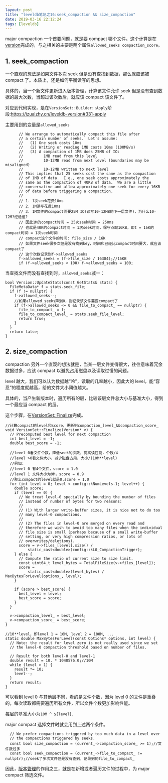 ```yaml
---
layout: post
title: "leveldb笔记之16:seek_compaction && size_compaction"
date: 2019-03-16 22:12:24
tags: [leveldb]
---
```


major compaction 一个首要问题，就是要 compact 哪个文件。这个计算是在[version](https://izualzhy.cn/leveldb-version#331-apply)完成的，与之相关的主要是两个属性`allowed_seeks compaction_score`。

## 1. seek_compaction

一个直观的想法是如果文件多次 seek 但是没有查找到数据，那么就应该被 compact 了。本质上，还是如何平衡读写的思想。

具体的，当一个新文件更新进入版本管理，计算该文件允许 seek 但是没有查到数据的最大次数，当超过该次数后，就应该 compact 该文件了。

对应到代码实现，是在`VersionSet::Builder::Apply`阶段:<https://izualzhy.cn/leveldb-version#331-apply>

主要用到的变量是`allowed_seeks`

```
      // We arrange to automatically compact this file after
      // a certain number of seeks.  Let's assume:
      //   (1) One seek costs 10ms
      //   (2) Writing or reading 1MB costs 10ms (100MB/s)
      //   (3) A compaction of 1MB does 25MB of IO:
      //         1MB read from this level
      //         10-12MB read from next level (boundaries may be misaligned)
      //         10-12MB written to next level
      // This implies that 25 seeks cost the same as the compaction
      // of 1MB of data.  I.e., one seek costs approximately the
      // same as the compaction of 40KB of data.  We are a little
      // conservative and allow approximately one seek for every 16KB
      // of data before triggering a compaction.
      //
      // 1. 1次seek花费10ms
      // 2. 1M读写花费10ms
      // 3. 1M文件的compact需要25M IO(读写10-12MB的下一层文件)，为什么10-12M?经验值?
      // 因此1M的compact时间 = 25次seek时间 = 250ms
      // 也就是40K的compact时间 = 1次seek时间，保守点取16KB，即t = 16K的compact时间 = 1次seek时间
      // compact这个文件的时间: file_size / 16K
      // 如果文件seek很多次但是没有找到key，时间和已经比compact时间要大，就应该compact了
      // 这个次数记录到f->allowed_seeks
      f->allowed_seeks = (f->file_size / 16384);//16KB
      if (f->allowed_seeks < 100) f->allowed_seeks = 100;
```

当查找文件而没有查找到时，`allowed_seeks`减一：

```
bool Version::UpdateStats(const GetStats& stats) {
  FileMetaData* f = stats.seek_file;
  if (f != nullptr) {
    f->allowed_seeks--;
    //如果allowed_seeks降到0，则记录该文件需要compact了
    if (f->allowed_seeks <= 0 && file_to_compact_ == nullptr) {
      file_to_compact_ = f;
      file_to_compact_level_ = stats.seek_file_level;
      return true;
    }
  }
  return false;
}
```

## 2. size_compaction

compaction 另外一个直观的想法就是，当某一层文件变得很大，往往意味着冗余数据过多，应该 compact 以避免占用磁盘以及读取过慢的问题。

level 越大，我们可以认为数据越“冷”，读取的几率越小，因此大的 level，能“容忍”的程度就越高，给的文件大小阈值越大。

具体的，当产生新版本时，遍历所有的层，比较该层文件总大小与基准大小，得到一个最应当 compact 的层。

这个步骤，在[VersionSet::Finalize](https://izualzhy.cn/leveldb-version#341-logandapply)完成。

```
//计算compact的level和score，更新到compaction_level_&&compaction_score_
void VersionSet::Finalize(Version* v) {
  // Precomputed best level for next compaction
  int best_level = -1;
  double best_score = -1;

  //level 0看文件个数，降低seek的次数，提高读性能，个数/4
  //level >0看文件大小，减少磁盘占用，大小/(10M**level)
  //例如:
  //level 0 有4个文件，score = 1.0
  //level 1 文件大小为9M，score = 0.9
  //那么compact的level就是0,score = 1.0
  for (int level = 0; level < config::kNumLevels-1; level++) {
    double score;
    if (level == 0) {
      // We treat level-0 specially by bounding the number of files
      // instead of number of bytes for two reasons:
      //
      // (1) With larger write-buffer sizes, it is nice not to do too
      // many level-0 compactions.
      //
      // (2) The files in level-0 are merged on every read and
      // therefore we wish to avoid too many files when the individual
      // file size is small (perhaps because of a small write-buffer
      // setting, or very high compression ratios, or lots of
      // overwrites/deletions).
      score = v->files_[level].size() /
          static_cast<double>(config::kL0_CompactionTrigger);
    } else {
      // Compute the ratio of current size to size limit.
      const uint64_t level_bytes = TotalFileSize(v->files_[level]);
      score =
          static_cast<double>(level_bytes) / MaxBytesForLevel(options_, level);
    }

    if (score > best_score) {
      best_level = level;
      best_score = score;
    }
  }

  v->compaction_level_ = best_level;
  v->compaction_score_ = best_score;
}

//10**level，即level 1 = 10M, level 2 = 100M, ...                                                                  static double MaxBytesForLevel(const Options* options, int level) {
  // Note: the result for level zero is not really used since we set
  // the level-0 compaction threshold based on number of files.

  // Result for both level-0 and level-1
  double result = 10. * 1048576.0;//10M
  while (level > 1) {
    result *= 10;
    level--;
  }
  return result;
}
```

可以看到 level 0 与其他层不同，看的是文件个数，因为 level 0 的文件是重叠的，每次读取都需要遍历所有文件，所以文件个数更加影响性能。

每层的基准大小为`10M ^ ${level}`.

major compact 选择文件时就会用到上述两个条件。

```
  // We prefer compactions triggered by too much data in a level over
  // the compactions triggered by seeks.
  const bool size_compaction = (current_->compaction_score_ >= 1);//文件数过多
  const bool seek_compaction = (current_->file_to_compact_ != nullptr);//seek了多次文件但是没有查到，记录到的file_to_compact_
```

因此，[版本管理](https://izualzhy.cn/leveldb-version#1-%E4%B8%BA%E4%BB%80%E4%B9%88%E8%A6%81%E6%9C%89%E7%89%88%E6%9C%AC%E7%AE%A1%E7%90%86)的作用之三，就是在新增或者遍历文件的过程中，为 major compact 筛选文件。